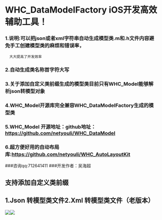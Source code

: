 # WHC_DataModelFactory iOS开发高效辅助工具！
### 1.说明:可以把json或者xml字符串自动生成模型类.m和.h文件内容避免手工创建模型类的麻烦和错误率，
      大大提高了开发效率
### 2.自动生成类名称首字符大写
### 3.关于添加自定义类前缀生成的模型类目前只有WHC_Model能够解析json转模型对象
### 4.WHC_Model开源库完全兼容WHC_DataModelFactory生成的模型类
### 5.WHC_Model 开源地址：github地址：https://github.com/netyouli/WHC_DataModel

### 6.超方便好用的自动布局库:https://github.com/netyouli/WHC_AutoLayoutKit

###咨询qq:712641411
###开发作者：吴海超

## 支持添加自定义类前缀
## 1.Json 转模型类文件2.Xml 转模型类文件（老版本）
 ![](https://github.com/netyouli/WHC_DataModelFactory/blob/master/WHC_DataModelFactory/json.gif)![](https://github.com/netyouli/WHC_DataModelFactory/blob/master/WHC_DataModelFactory/xml.gif)
